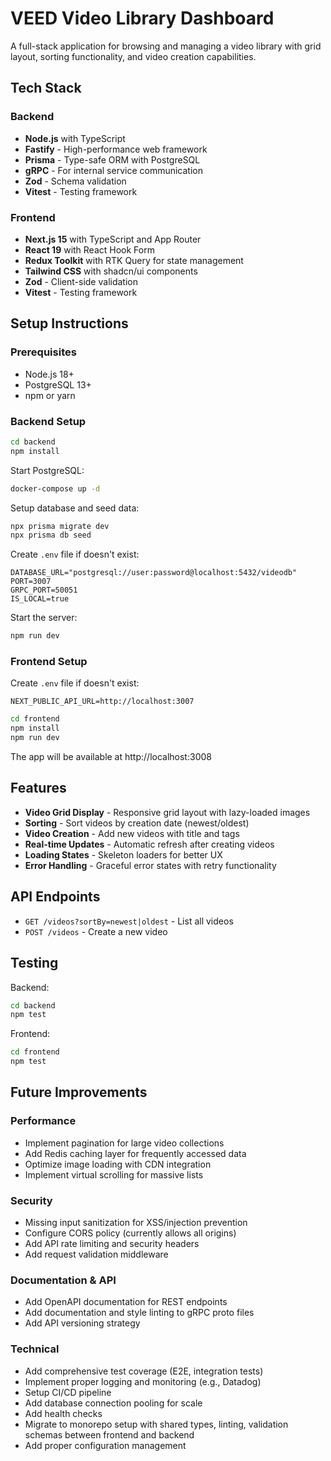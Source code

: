 # VEED Video Library Dashboard

A full-stack application for browsing and managing a video library with grid layout, sorting functionality, and video creation capabilities.

## Tech Stack

### Backend
- **Node.js** with TypeScript
- **Fastify** - High-performance web framework
- **Prisma** - Type-safe ORM with PostgreSQL
- **gRPC** - For internal service communication
- **Zod** - Schema validation
- **Vitest** - Testing framework

### Frontend
- **Next.js 15** with TypeScript and App Router
- **React 19** with React Hook Form
- **Redux Toolkit** with RTK Query for state management
- **Tailwind CSS** with shadcn/ui components
- **Zod** - Client-side validation
- **Vitest** - Testing framework

## Setup Instructions

### Prerequisites
- Node.js 18+
- PostgreSQL 13+
- npm or yarn

### Backend Setup
```bash
cd backend
npm install
```

Start PostgreSQL:
```bash
docker-compose up -d
```

Setup database and seed data:
```bash
npx prisma migrate dev
npx prisma db seed
```

Create `.env` file if doesn't exist:
```
DATABASE_URL="postgresql://user:password@localhost:5432/videodb"
PORT=3007
GRPC_PORT=50051
IS_LOCAL=true
```

Start the server:
```bash
npm run dev
```

### Frontend Setup

Create `.env` file if doesn't exist:
```
NEXT_PUBLIC_API_URL=http://localhost:3007
```

```bash
cd frontend
npm install
npm run dev
```

The app will be available at http://localhost:3008

## Features

- **Video Grid Display** - Responsive grid layout with lazy-loaded images
- **Sorting** - Sort videos by creation date (newest/oldest)
- **Video Creation** - Add new videos with title and tags
- **Real-time Updates** - Automatic refresh after creating videos
- **Loading States** - Skeleton loaders for better UX
- **Error Handling** - Graceful error states with retry functionality

## API Endpoints

- `GET /videos?sortBy=newest|oldest` - List all videos
- `POST /videos` - Create a new video

## Testing

Backend:
```bash
cd backend
npm test
```

Frontend:
```bash
cd frontend
npm test
```

## Future Improvements

### Performance
- Implement pagination for large video collections
- Add Redis caching layer for frequently accessed data
- Optimize image loading with CDN integration
- Implement virtual scrolling for massive lists

### Security
- Missing input sanitization for XSS/injection prevention
- Configure CORS policy (currently allows all origins)
- Add API rate limiting and security headers
- Add request validation middleware

### Documentation & API
- Add OpenAPI documentation for REST endpoints
- Add documentation and style linting to gRPC proto files
- Add API versioning strategy

### Technical
- Add comprehensive test coverage (E2E, integration tests)
- Implement proper logging and monitoring (e.g., Datadog)
- Setup CI/CD pipeline
- Add database connection pooling for scale
- Add health checks
- Migrate to monorepo setup with shared types, linting, validation schemas between frontend and backend
- Add proper configuration management
